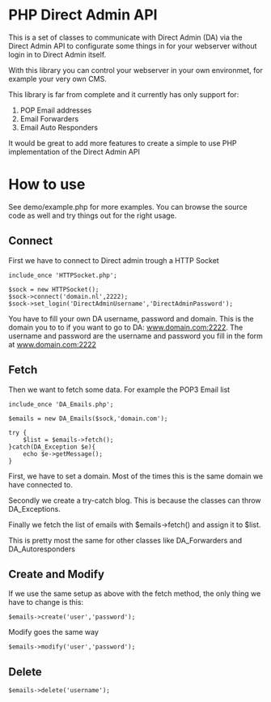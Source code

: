 PHP Direct Admin API
====================

This is a set of classes to communicate with Direct Admin (DA)
via the Direct Admin API to configurate some things in 
for your webserver without login in to Direct Admin itself.

With this library you can control your webserver in your own
environmet, for example  your very own CMS.

This library is far from complete and it currently has only support
for:
1. POP Email addresses
2. Email Forwarders
3. Email Auto Responders

It would be great to add more features to create a simple to use PHP 
implementation of the Direct Admin API

How to use
=========

See demo/example.php for more examples.
You can browse the source code as well and try things out for the right
usage.

Connect
-------

First we have to connect to Direct admin trough a HTTP Socket

	include_once 'HTTPSocket.php';
	
	$sock = new HTTPSocket();
	$sock->connect('domain.nl',2222);
	$sock->set_login('DirectAdminUsername','DirectAdminPassword');

You have to fill your own DA username, password and domain. This is the 
domain you to to if you want to go to DA: www.domain.com:2222.
The username and password are the username and password you fill in the 
form at www.domain.com:2222

Fetch
-----

Then we want to fetch some data. For example the POP3 Email list

	include_once 'DA_Emails.php';
	
	$emails = new DA_Emails($sock,'domain.com');
	
	try {
		$list = $emails->fetch();
	}catch(DA_Exception $e){
		echo $e->getMessage();
	}

First, we have to set a domain. Most of the times this is the same domain
we have connected to. 

Secondly we create a try-catch blog. This is because the classes can throw 
DA_Exceptions.

Finally we fetch the list of emails with $emails->fetch() and assign it to $list.

This is pretty most the same for other classes like DA_Forwarders and DA_Autoresponders

Create and Modify
-----------------

If we use the same setup as above with the fetch method, the only thing we 
have to change is this:

	$emails->create('user','password');

Modify goes the same way

	$emails->modify('user','password');

Delete
------

	$emails->delete('username');
	

	